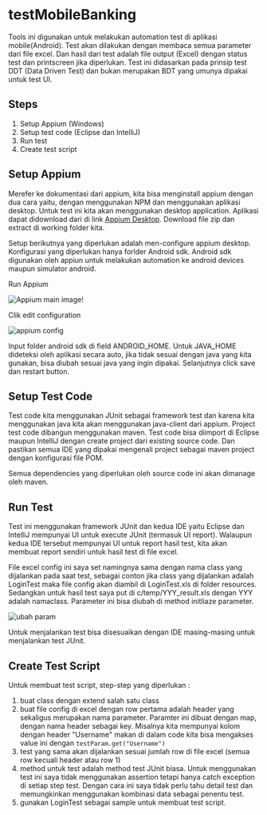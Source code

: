 # testMobileBanking
Tools ini digunakan untuk melakukan automation test di aplikasi mobile(Android). Test akan dilakukan dengan membaca semua parameter dari file excel. Dan hasil dari test adalah file output (Excel) dengan status test dan printscreen jika diperlukan. Test ini didasarkan pada prinsip test DDT (Data Driven Test) dan bukan merupakan BDT yang umunya dipakai untuk test UI.

## Steps
1. Setup Appium (Windows)
2. Setup test code (Eclipse dan IntelliJ)
3. Run test
4. Create test script

## Setup Appium
Merefer ke dokumentasi dari appium, kita bisa menginstall appium dengan dua cara yaitu, dengan menggunakan NPM dan menggunakan aplikasi desktop. Untuk test ini kita akan menggunakan desktop application. Aplikasi dapat didownload dari di link [Appium Desktop](https://github.com/appium/appium-desktop/releases). Download file zip dan extract di working folder kita.

Setup berikutnya yang diperlukan adalah men-configure appium desktop. Konfigurasi yang diperlukan hanya forlder Android sdk. Android sdk digunakan oleh appiun untuk melakukan automation ke android devices maupun simulator android.

Run Appium

![Appium main image!](https://i.postimg.cc/D0hBXDWG/appium-main.png)

Clik edit configuration

![appium config](https://i.postimg.cc/0QkC5ShG/sdk-setting.png)

Input folder android sdk di field ANDROID_HOME. Untuk JAVA_HOME dideteksi oleh aplikasi secara auto, jika tidak sesuai dengan java yang kita gunakan, bisa diubah sesuai java yang ingin dipakai. Selanjutnya click save dan restart button.

## Setup Test Code
Test code kita menggunakan JUnit sebagai framework test dan karena kita menggunakan java kita akan menggunakan java-client dari appium. Project test code dibangun menggunakan maven. Test code bisa diimport di Eclipse maupun IntelliJ dengan create project dari existing source code. Dan pastikan semua IDE yang dipakai mengenali project sebagai maven project dengan konfigurasi file POM.

Semua dependencies yang diperlukan oleh source code ini akan dimanage oleh maven.

## Run Test
Test ini menggunakan framework JUnit dan kedua IDE yaitu Eclipse dan IntelliJ mempunyai UI untuk execute JUnit (termasuk UI report). Walaupun kedua IDE tersebut mempunyai UI untuk report hasil test, kita akan membuat report sendiri untuk hasil test di file excel.

File excel config ini saya set namingnya sama dengan nama class yang dijalankan pada saat test, sebagai conton jika class yang dijalankan adalah LoginTest maka file config akan diambil di LoginTest.xls di folder resources. Sedangkan untuk hasil test saya put di c/temp/YYY_result.xls dengan YYY adalah namaclass. Parameter ini bisa diubah di method initliaze parameter.

![ubah param](https://i.postimg.cc/pybw6k1Y/code-foledr.png)

Untuk menjalankan test bisa disesuaikan dengan IDE masing-masing untuk menjalankan test JUnit.

## Create Test Script
Untuk membuat test script, step-step yang diperlukan :

1. buat class dengan extend salah satu class
2. buat file config di excel dengan row pertama adalah header yang sekaligus merupakan nama parameter. Paramter ini dibuat dengan map, dengan nama header sebagai key. Misalnya kita mempunyai kolom dengan header "Username" makan di dalam code kita bisa mengakses value ini dengan `testParam.get("Username")`
3. test yang sama akan dijalankan sesuai jumlah row di file excel (semua row kecuali header atau row 1)
4. method untuk test adalah method test JUnit biasa. Untuk menggunakan test ini saya tidak menggunakan assertion tetapi hanya catch exception di setiap step test. Dengan cara ini saya tidak perlu tahu detail test dan memungkinkan menggunakan kombinasi data sebagai penentu test.
5. gunakan LoginTest sebagai sample untuk membuat test script.

